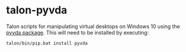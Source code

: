 # talon-pyvda
Talon scripts for manipulating virtual desktops on Windows 10 using the [pyvda package](https://github.com/mrob95/py-VirtualDesktopAccessor). This will need to be installed by executing:
```
talon/bin/pip.bat install pyvda
```
